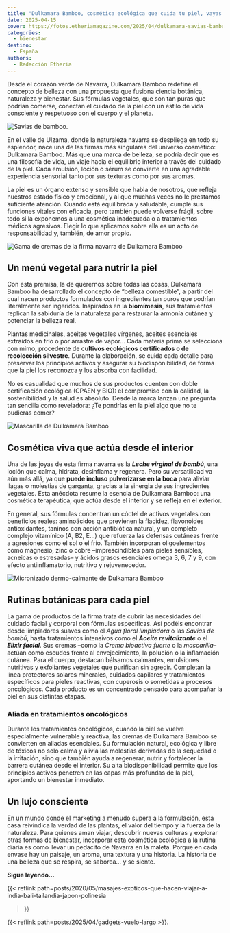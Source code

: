 ```yaml
---
title: "Dulkamara Bamboo, cosmética ecológica que cuida tu piel, vayas donde vayas"
date: 2025-04-15
cover: https://fotos.etheriamagazine.com/2025/04/dulkamara-savias-bambu.jpeg
categories: 
  - bienestar
destino: 
  - España
authors: 
  - Redacción Etheria
---
```


Desde el corazón verde de Navarra, Dulkamara Bamboo redefine el concepto de belleza con 
una propuesta que fusiona ciencia botánica, naturaleza y bienestar. Sus fórmulas 
vegetales, que son tan puras que podrían comerse, conectan el cuidado de la piel con un 
estilo de vida consciente y respetuoso con el cuerpo y el planeta. 

![Savias de bamboo.](https://fotos.etheriamagazine.com/2025/04/dulkamara-savias-bambu.jpeg "Savias de bamboo para limpiar y nutrir al mismo tiempo.")

En el valle de Ulzama, donde la naturaleza navarra se despliega en todo su esplendor, 
nace una de las firmas más singulares del universo cosmético: Dulkamara Bamboo. Más que 
una marca de belleza, se podría decir que es una filosofía de vida, un viaje hacia el 
equilibrio interior a través del cuidado de la piel. Cada emulsión, loción o sérum se 
convierte en una agradable experiencia sensorial tanto por sus texturas como por sus 
aromas. 

La piel es un órgano extenso y sensible que habla de nosotros, que refleja nuestros 
estado físico y emocional, y al que muchas veces no le prestamos suficiente atención. 
Cuando está equilibrada y saludable, cumple sus funciones vitales con eficacia, pero 
también puede volverse frágil, sobre todo si la exponemos a una cosmética inadecuada o a 
tratamientos médicos agresivos. Elegir lo que aplicamos sobre ella es un acto de 
responsabilidad y, también, de amor propio. 

![Gama de cremas de la firma navarra de Dulkamara Bamboo](https://fotos.etheriamagazine.com/2025/04/dulkamara-bamboo-cremas-piel-sensible.jpg "Toda la gama de de Dulkamara Bamboo es adecuada durante los tratamientos oncológicos.")

## Un menú vegetal para nutrir la piel

Con esta premisa, la de querernos sobre todas las cosas, Dulkamara Bamboo ha 
desarrollado el concepto de “belleza comestible”, a partir del cual nacen productos 
formulados con ingredientes tan puros que podrían literalmente ser ingeridos. Inspirados 
en la **biomímesis**, sus tratamientos replican la sabiduría de la naturaleza para 
restaurar la armonía cutánea y potenciar la belleza real. 

Plantas medicinales, aceites vegetales vírgenes, aceites esenciales extraídos en frío o 
por arrastre de vapor… Cada materia prima se selecciona con mimo, procedente de 
c**ultivos ecológicos certificados o de recolección silvestre**. Durante la elaboración, 
se cuida cada detalle para preservar los principios activos y asegurar su 
biodisponibilidad, de forma que la piel los reconozca y los absorba con facilidad. 

No es casualidad que muchos de sus productos cuenten con doble certificación ecológica 
(CPAEN y BIO): el compromiso con la calidad, la sostenibilidad y la salud es absoluto. 
Desde la marca lanzan una pregunta tan sencilla como reveladora: ¿Te pondrías en la piel 
algo que no te pudieras comer? 

![Mascarilla de Dulkamara Bamboo](https://fotos.etheriamagazine.com/2025/04/dulkamara-bamboo-mascarilla.jpeg "Mascarilla de Dulkamara Bamboo, para una limpieza profunda de la piel .")

## Cosmética viva que actúa desde el interior

Una de las joyas de esta firma navarra es la **_Leche virginal de bambú_**, una loción 
que calma, hidrata, desinflama y regenera. Pero su versatilidad va aún más allá, ya que 
**puede incluso pulverizarse en la boca** para aliviar llagas o molestias de garganta, 
gracias a la sinergia de sus ingredientes vegetales. Esta anécdota resume la esencia de 
Dulkamara Bamboo: una cosmética terapéutica, que actúa desde el interior y se refleja en 
el exterior. 

En general, sus fórmulas concentran un cóctel de activos vegetales con beneficios 
reales: aminoácidos que previenen la flacidez, flavonoides antioxidantes, taninos con 
acción antibiótica natural, y un completo complejo vitamínico (A, B2, E…) que refuerza 
las defensas cutáneas frente a agresiones como el sol o el frío. También incorporan 
oligoelementos como magnesio, zinc o cobre –imprescindibles para pieles sensibles, 
acneicas o estresadas– y ácidos grasos esenciales omega 3, 6, 7 y 9, con efecto 
antiinflamatorio, nutritivo y rejuvenecedor. 

![Micronizado dermo-calmante de Dulkamara Bamboo](https://fotos.etheriamagazine.com/2025/04/dulkamara-bamboo-micronizado-dermocalmante.jpeg "Micronizado dermo-calmante, un producto anti-rojeces.")

## Rutinas botánicas para cada piel

La gama de productos de la firma trata de cubrir las necesidades del cuidado facial y 
corporal con fórmulas específicas. Así podéis encontrar desde limpiadores suaves como el 
_Agua floral limpiadora_ o las _Savias de bambú_, hasta tratamientos intensivos como el 
**_Aceite revitalizante_** o el **_Elixir facial_**. Sus cremas –como la _Crema 
bioactiva fuerte_ o la _mascarilla_– actúan como escudos frente al envejecimiento, la 
polución o la inflamación cutánea. Para el cuerpo, destacan bálsamos calmantes, 
emulsiones nutritivas y exfoliantes vegetales que purifican sin agredir. Completan la 
línea protectores solares minerales, cuidados capilares y tratamientos específicos para 
pieles reactivas, con cuperosis o sometidas a procesos oncológicos. Cada producto es un 
concentrado pensado para acompañar la piel en sus distintas etapas. 

### Aliada en tratamientos oncológicos

Durante los tratamientos oncológicos, cuando la piel se vuelve especialmente vulnerable 
y reactiva, las cremas de Dulkamara Bamboo se convierten en aliadas esenciales. Su 
formulación natural, ecológica y libre de tóxicos no solo calma y alivia las molestias 
derivadas de la sequedad o la irritación, sino que también ayuda a regenerar, nutrir y 
fortalecer la barrera cutánea desde el interior. Su alta biodisponibilidad permite que 
los principios activos penetren en las capas más profundas de la piel, aportando un 
bienestar inmediato. 

## Un lujo consciente

En un mundo donde el marketing a menudo supera a la formulación, esta casa reivindica la 
verdad de las plantas, el valor del tiempo y la fuerza de la naturaleza. Para quienes 
aman viajar, descubrir nuevas culturas y explorar otras formas de bienestar, incorporar 
esta cosmética ecológica a la rutina diaria es como llevar un pedacito de Navarra en la 
maleta. Porque en cada envase hay un paisaje, un aroma, una textura y una historia. La 
historia de una belleza que se respira, se saborea… y se siente. 

**Sigue leyendo...** 

{{< reflink 
path=posts/2020/05/masajes-exoticos-que-hacen-viajar-a-india-bali-tailandia-japon-polinesia 
>}} 

{{< reflink path=posts/2025/04/gadgets-vuelo-largo >}}.
